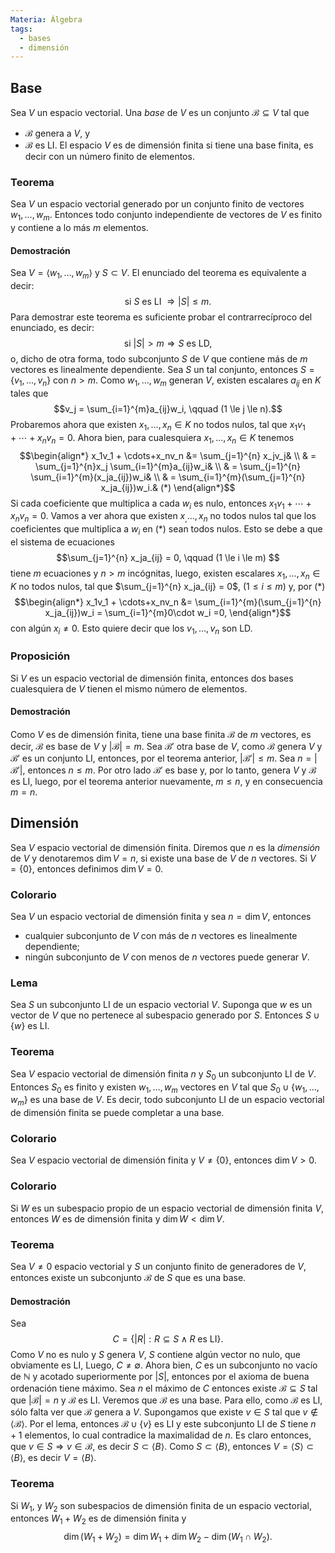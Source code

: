 ```yaml
---
Materia: Álgebra
tags:
  - bases
  - dimensión
---
```

## Base
Sea $V$ un espacio vectorial. Una *base* de $V$ es un conjunto $\mathcal{B} \subseteq V$ tal que
- $\mathcal{B}$ genera a $V$, y
- $\mathcal{B}$ es LI.
El espacio $V$ es de dimensión finita si tiene una base finita,  es decir con  un número finito de elementos.


### Teorema
Sea $V$ un espacio vectorial generado por un conjunto finito de vectores $w_1,\ldots,w_m$. Entonces todo conjunto independiente de vectores de $V$ es finito y  contiene a lo más $m$ elementos. 

#### Demostración
Sea $V = \langle w_1,\ldots,w_m\rangle$ y  $S \subset V$.   El  enunciado del teorema es equivalente a decir: $$ \text{si }S \text{ es LI } \Rightarrow |S| \le m. $$ Para demostrar este teorema es suficiente probar el contrarrecíproco del enunciado, es decir: $$\text{si }|S| > m \Rightarrow S \text{ es LD},$$ o, dicho  de otra forma, todo subconjunto $S$ de $V$ que contiene más de $m$ vectores es linealmente dependiente. Sea $S$ un tal conjunto,  entonces $S = \{v_1,\ldots,v_n\}$ con $n >m$.  Como  $w_1,\ldots,w_m$ generan $V$, existen escalares $a_{ij}$ en $K$ tales que $$v_j = \sum_{i=1}^{m}a_{ij}w_i, \qquad (1 \le j \le n).$$ Probaremos ahora que existen $x_1,\ldots,x_n \in K$ no todos nulos, tal que $x_1v_1 + \cdots+x_nv_n =0$. Ahora bien, para cualesquiera $x_1,\ldots,x_n \in K$ tenemos
$$\begin{align*}
        x_1v_1 + \cdots+x_nv_n &= \sum_{j=1}^{n} x_jv_j& \\
        & = \sum_{j=1}^{n}x_j \sum_{i=1}^{m}a_{ij}w_i& \\
        & = \sum_{j=1}^{n} \sum_{i=1}^{m}(x_ja_{ij})w_i& \\ 
        & = \sum_{i=1}^{m}(\sum_{j=1}^{n} x_ja_{ij})w_i.&  (*)
    \end{align*}$$
Si cada coeficiente que multiplica a cada $w_i$ es nulo, entonces $x_1v_1 + \cdots+x_nv_n=0$. Vamos a ver ahora que existen $x_,\ldots,x_n$ no todos nulos tal que los coeficientes que multiplica a $w_i$  en ($*$) sean todos nulos. Esto se debe a que el sistema de ecuaciones
$$\sum_{j=1}^{n} x_ja_{ij} = 0, \qquad (1 \le i \le m) $$ tiene $m$ ecuaciones  y $n > m$ incógnitas, luego, existen escalares $x_1,\ldots,x_n \in K$ no todos nulos, tal que $\sum_{j=1}^{n} x_ja_{ij} = 0$, ($1 \le i \le m$) y, por $(*)$ $$\begin{align*}
        x_1v_1 + \cdots+x_nv_n &=  \sum_{i=1}^{m}(\sum_{j=1}^{n} x_ja_{ij})w_i = \sum_{i=1}^{m}0\cdot w_i =0,
    \end{align*}$$
con algún $x_i \ne 0$. Esto quiere decir que los $v_1,\ldots,v_n$ son LD.


### Proposición
Si $V$ es un espacio vectorial de dimensión finita, entonces dos bases cualesquiera de $V$ tienen el mismo número de elementos.

#### Demostración
Como $V$ es de dimensión finita, tiene una base finita $\mathcal{B}$  de $m$ vectores, es decir,  $\mathcal{B}$ es base de $V$ y  $|\mathcal{B}| = m.$
Sea $\mathcal{B}'$  otra base de $V$, como $\mathcal{B}$  genera $V$ y  $\mathcal{B}'$ es  un conjunto LI, entonces, por el teorema anterior, $|\mathcal{B}'| \le m$. Sea $n = |\mathcal{B}'|$,  entonces $n \le m$. Por otro lado $\mathcal{B}'$ es base y, por lo tanto,  genera $V$ y  $\mathcal{B}$ es LI, luego, por el teorema anterior nuevamente,  $m \le n$, y en consecuencia $m=n$.


## Dimensión
Sea $V$ espacio vectorial de dimensión finita. Diremos que $n$  es la *dimensión* de $V$ y  denotaremos $\dim V =n$,  si existe una base de $V$  de $n$  vectores. Si $V = \{0\}$,  entonces definimos $\dim V =0$.


### Colorario
Sea $V$ un espacio vectorial de dimensión finita y sea $n = \dim V$, entonces
- cualquier subconjunto de $V$ con más de $n$ vectores es linealmente dependiente;
- ningún subconjunto de $V$ con menos de $n$ vectores puede generar $V$.



### Lema
Sea $S$ un subconjunto LI de un espacio vectorial $V$. Suponga que $w$ es un vector de $V$ que no pertenece al subespacio generado por $S$. Entonces $S \cup \{w\}$ es LI.


### Teorema
Sea $V$ espacio vectorial de dimensión finita $n$ y $S_0$ un subconjunto LI de $V$. Entonces $S_0$  es finito  y existen $w_1,\ldots,w_m$ vectores en  $V$ tal que  $S_0 \cup \{w_1,\ldots,w_m\}$ es una base de $V$. 
Es decir, todo subconjunto LI de un espacio vectorial de dimensión finita se puede completar a una base.


### Colorario
Sea $V$ espacio vectorial de dimensión finita y $V \ne \{0\}$, entonces $\dim V >0$.

### Colorario
Si $W$ es un subespacio propio de un espacio vectorial de dimensión finita $V$, entonces $W$ es de dimensión finita y  $\dim W < \dim V$.


### Teorema
Sea $V \ne 0$ espacio vectorial y $S$ un conjunto finito de generadores de $V$,  entonces existe un subconjunto $\mathcal{B}$  de $S$ que es una base. 

#### Demostración
Sea $$ C = \{|R|: R \subseteq S \;\wedge\; R \text{ es LI}\}. $$Como $V$ no es nulo  y $S$ genera $V$, $S$ contiene algún vector no nulo, que obviamente es LI, Luego, $C \ne \emptyset$. Ahora bien, $C$  es un subconjunto no vacío de  $\mathbb N$ y  acotado superiormente por $|S|$,  entonces por el axioma de buena ordenación tiene máximo. 
Sea $n$ el máximo de $C$ entonces existe  $\mathcal{B} \subseteq S$ tal que $|\mathcal{B}| =n$  y $\mathcal{B}$ es LI. Veremos que $\mathcal{B}$  es una base. Para ello, como $\mathcal{B}$ es LI, sólo falta ver que $\mathcal{B}$ genera a $V$. 
Supongamos que existe $v \in S$ tal que $v \not\in \langle \mathcal{B} \rangle$. Por el lema,  entonces  $\mathcal{B} \cup \{v\}$ es LI y este subconjunto LI de $S$ tiene $n+1$  elementos, lo cual contradice la maximalidad de $n$. Es claro entonces, que $v \in S \Rightarrow v \in \mathcal{B}$,  es decir $S \subset \langle B \rangle$. Como $S \subset \langle B \rangle$,  entonces
$V = \langle S \rangle \subset \langle B \rangle$, es decir $V =  \langle B \rangle$.

### Teorema
Si $W_1$, y $W_2$ son subespacios de dimensión finita de un espacio vectorial, entonces $W_1+ W_2$ es de dimensión finita y  $$ \dim (W_1 + W_2) = \dim W_1 + \dim W_2 - \dim (W_1 \cap W_2).$$
